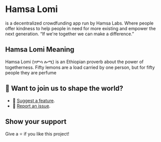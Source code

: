 # Hamsa Lomi

is a decentralized crowdfunding app run by Hamsa Labs. Where people offer kindness to help people in need for more existing and empower the next generation. “If we're together we can make a difference.”

## Hamsa Lomi Meaning

Hamsa Lomi (ሃምሳ ሎሚ) is an Ethiopian proverb about the power of togetherness. Fifty lemons are a load carried by one person, but for fifty people they are perfume

## 🙌 Want to join us to shape the world?

- 🤔 [Suggest a feature](../../issues/).
- 🐛 [Report an issue](../../issues/).

## Show your support

Give a ⭐️ if you like this project!
